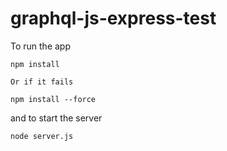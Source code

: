 # graphql-js-express-test

To run the app

```
npm install

Or if it fails

npm install --force 
```

and to start the server

```
node server.js
```
